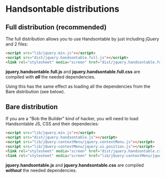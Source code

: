 # Handsontable distributions

## Full distribution (recommended)

The full distribution allows you to use Handsontable by just including jQuery and 2 files:
```html
<script src="lib/jquery.min.js"></script>
<script src="dist/jquery.handsontable.full.js"></script>
<link rel="stylesheet" media="screen" href="dist/jquery.handsontable.full.css">
```

**jquery.handsontable.full.js** and **jquery.handsontable.full.css** are compiled with ___all___ the needed dependencies.

Using this has the same effect as loading all the dependencies from the Bare distribution (see below).

## Bare distribution

If you are a "Bob the Builder" kind of hacker, you will need to load Handsontable JS, CSS and their dependecies:
```html
<script src="lib/jquery.min.js"></script>
<script src="dist/jquery.handsontable.js"></script>
<script src="lib/jQuery-contextMenu/jquery.contextMenu.js"></script>
<script src="lib/jQuery-contextMenu/jquery.ui.position.js"></script>
<link rel="stylesheet" media="screen" href="dist/jquery.handsontable.css">
<link rel="stylesheet" media="screen" href="lib/jQuery-contextMenu/jquery.contextMenu.css">
```

**jquery.handsontable.js** and **jquery.handsontable.css** are compiled ___without___ the needed dependencies.